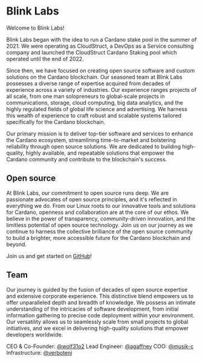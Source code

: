 # Blink Labs

Welcome to Blink Labs!

Blink Labs began with the idea to run a Cardano stake pool in the summer of 2021. We were operating as CloudStruct, a DevOps as a Service consulting company and launched the CloudStruct Cardano Staking pool which operated until the end of 2022.

Since then, we have focused on creating open source software and custom solutions on the Cardano blockchain. Our seasoned team at Blink Labs possesses a diverse range of expertise acquired from decades of experience across a variety of industries. Our experience ranges projects of all scale, from one man solopreneurs to global-scale projects in communications, storage, cloud computing, big data analytics, and the highly regulated fields of global life science and advertising. We harness this wealth of experience to craft robust and scalable systems tailored specifically for the Cardano blockchain.

Our primary mission is to deliver top-tier software and services to enhance the Cardano ecosystem, streamlining time-to-market and bolstering reliability through open source solutions. We are dedicated to building high-quality, highly available, and repeatable solutions that empower the Cardano community and contribute to the blockchain's success.

## Open source

At Blink Labs, our commitment to open source runs deep. We are passionate advocates of open source principles, and it's reflected in everything we do. From our Linux roots to our innovative tools and solutions for Cardano, openness and collaboration are at the core of our ethos. We believe in the power of transparency, community-driven innovation, and the limitless potential of open source technology. Join us on our journey as we continue to harness the collective brilliance of the open source community to build a brighter, more accessible future for the Cardano blockchain and beyond.

Join us and get started on [GitHub](https://github.com/blinklabs-io)!

## Team

Our journey is guided by the fusion of decades of open source expertise and extensive corporate experience. This distinctive blend empowers us to offer unparalleled depth and breadth of knowledge. We possess an intimate understanding of the intricacies of software development, from initial information gathering to precise code deployment within your environment. Our versatility allows us to seamlessly scale from small projects to global initiatives, and we excel in delivering high-quality solutions that empower developers worldwide.

CEO & Co-Founder: [@wolf31o2](https://github.com/wolf31o2)
Lead Engineer: [@agaffney](https://github.com/agaffney)
COO: [@musik-c](https://github.com/musik-c)
Infrastructure: [@verbotenj](https://github.com/verbotenj)
